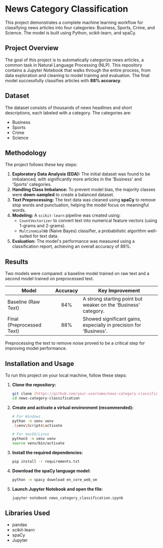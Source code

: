 # News Category Classification

This project demonstrates a complete machine learning workflow for classifying news articles into four categories: Business, Sports, Crime, and Science. The model is built using Python, scikit-learn, and spaCy.

## Project Overview

The goal of this project is to automatically categorize news articles, a common task in Natural Language Processing (NLP). This repository contains a Jupyter Notebook that walks through the entire process, from data exploration and cleaning to model training and evaluation. The final model successfully classifies articles with **88% accuracy**.

## Dataset

The dataset consists of thousands of news headlines and short descriptions, each labeled with a category. The categories are:
- Business
- Sports
- Crime
- Science

## Methodology

The project follows these key steps:
1.  **Exploratory Data Analysis (EDA):** The initial dataset was found to be imbalanced, with significantly more articles in the 'Business' and 'Sports' categories.
2.  **Handling Class Imbalance:** To prevent model bias, the majority classes were **down-sampled** to create a balanced dataset.
3.  **Text Preprocessing:** The text data was cleaned using **spaCy** to remove stop words and punctuation, helping the model focus on meaningful words.
4.  **Modeling:** A `scikit-learn` pipeline was created using:
    - `CountVectorizer` to convert text into numerical feature vectors (using 1-grams and 2-grams).
    - `MultinomialNB` (Naive Bayes) classifier, a probabilistic algorithm well-suited for text data.
5.  **Evaluation:** The model's performance was measured using a classification report, achieving an overall accuracy of 88%.

## Results

Two models were compared: a baseline model trained on raw text and a second model trained on preprocessed text.

| Model                       | Accuracy | Key Improvement                                               |
| --------------------------- | :------: | ------------------------------------------------------------- |
| Baseline (Raw Text)         |   84%    | A strong starting point but weaker on the 'Business' category.|
| Final (Preprocessed Text)   |   88%    | Showed significant gains, especially in precision for 'Business'.|

Preprocessing the text to remove noise proved to be a critical step for improving model performance.

## Installation and Usage

To run this project on your local machine, follow these steps:

1.  **Clone the repository:**
    ```bash
    git clone [https://github.com/your-username/news-category-classification.git](https://github.com/your-username/news-category-classification.git)
    cd news-category-classification
    ```

2.  **Create and activate a virtual environment (recommended):**
    ```bash
    # For Windows
    python -m venv venv
    .\venv\Scripts\activate

    # For macOS/Linux
    python3 -m venv venv
    source venv/bin/activate
    ```

3.  **Install the required dependencies:**
    ```bash
    pip install -r requirements.txt
    ```

4.  **Download the spaCy language model:**
    ```bash
    python -m spacy download en_core_web_sm
    ```

5.  **Launch Jupyter Notebook and open the file:**
    ```bash
    jupyter notebook news_category_classification.ipynb
    ```

## Libraries Used
- pandas
- scikit-learn
- spaCy
- Jupyter
